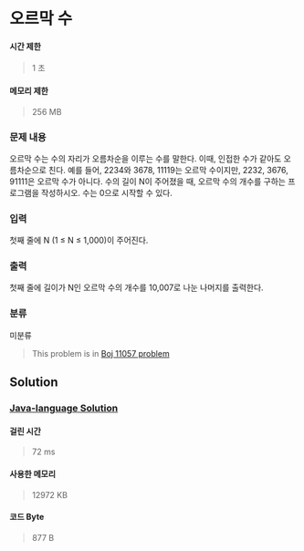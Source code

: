 # 오르막 수
#### 시간 제한
> 1 초
#### 메모리 제한
> 256 MB
### 문제 내용

오르막 수는 수의 자리가 오름차순을 이루는 수를 말한다. 이때, 인접한 수가 같아도 오름차순으로 친다.
예를 들어, 2234와 3678, 11119는 오르막 수이지만, 2232, 3676, 91111은 오르막 수가 아니다.
수의 길이 N이 주어졌을 때, 오르막 수의 개수를 구하는 프로그램을 작성하시오. 수는 0으로 시작할 수 있다.

### 입력

첫째 줄에 N (1 ≤ N ≤ 1,000)이 주어진다.

### 출력

첫째 줄에 길이가 N인 오르막 수의 개수를 10,007로 나눈 나머지를 출력한다.

### 분류
미분류
> This problem is in [Boj 11057 problem](https://www.acmicpc.net/problem/11057)

## Solution
### [Java-language Solution](./main.java)
#### 걸린 시간
> 72 ms
#### 사용한 메모리
> 12972 KB
#### 코드 Byte
> 877 B
